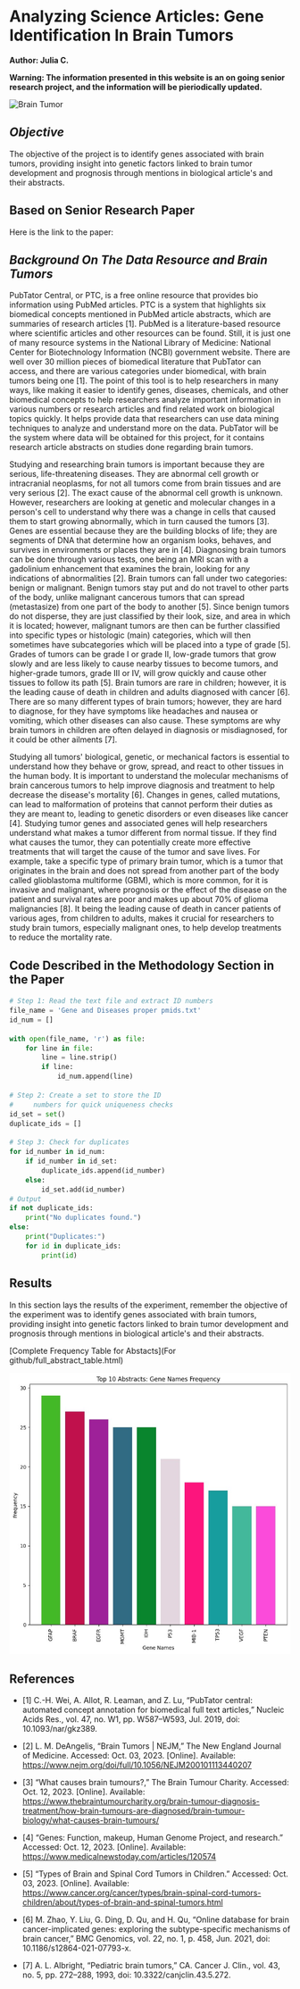# Analyzing Science Articles: Gene Identification In Brain Tumors
**Author: Julia C.**

**Warning: The information presented in this website is an on going senior research project, and the information will be pieriodically updated.**

![Brain Tumor](https://th.bing.com/th/id/R.70beee177fe41452e199ef763fbb2866?rik=kaByp%2baW8pO2nw&riu=http%3a%2f%2fwww.10faq.com%2fassets%2fimg%2fbrain-tumor-symptoms-05.jpg&ehk=9Rz3Egl0RsDaWTvQsq2iGM1aZBW5Blg%2fAOh%2ffLgPzcc%3d&risl=&pid=ImgRaw&r=0)

## *Objective*
The objective of the project is to identify genes associated with brain tumors, providing insight into genetic factors linked to brain tumor development and prognosis through mentions in biological article's and their abstracts.

## Based on Senior Research Paper
Here is the link to the paper: 

## *Background On The Data Resource and Brain Tumors*
PubTator Central, or PTC, is a free online resource that provides bio information using PubMed articles. PTC is a system that highlights six biomedical concepts mentioned in PubMed article abstracts, which are summaries of research articles [1]. PubMed is a literature-based resource where scientific articles and other resources can be found. Still, it is just one of many resource systems in the National Library of Medicine: National Center for Biotechnology Information (NCBI) government website. There are well over 30 million pieces of biomedical literature that PubTator can access, and there are various categories under biomedical, with brain tumors being one [1]. The point of this tool is to help researchers in many ways, like making it easier to identify genes, diseases, chemicals, and other biomedical concepts to help researchers analyze important information in various numbers or research articles and find related work on biological topics quickly. It helps provide data that researchers can use data mining techniques to analyze and understand more on the data. PubTator will be the system where data will be obtained for this project, for it contains research article abstracts on studies done regarding brain tumors. 

Studying and researching brain tumors is important because they are serious, life-threatening diseases. They are abnormal cell growth or intracranial neoplasms, for not all tumors come from brain tissues and are very serious [2]. The exact cause of the abnormal cell growth is unknown. However, researchers are looking at genetic and molecular changes in a person's cell to understand why there was a change in cells that caused them to start growing abnormally, which in turn caused the tumors [3]. Genes are essential because they are the building blocks of life; they are segments of DNA that determine how an organism looks, behaves, and survives in environments or places they are in [4]. Diagnosing brain tumors can be done through various tests, one being an MRI scan with a gadolinium enhancement that examines the brain, looking for any indications of abnormalities [2]. Brain tumors can fall under two categories: benign or malignant. Benign tumors stay put and do not travel to other parts of the body, unlike malignant cancerous tumors that can spread (metastasize) from one part of the body to another [5]. Since benign tumors do not disperse, they are just classified by their look, size, and area in which it is located; however, malignant tumors are then can be further classified into specific types or histologic (main) categories, which will then sometimes have subcategories which will be placed into a type of grade [5]. Grades of tumors can be grade I or grade II, low-grade tumors that grow slowly and are less likely to cause nearby tissues to become tumors, and higher-grade tumors, grade III or IV, will grow quickly and cause other tissues to follow its path [5]. Brain tumors are rare in children; however, it is the leading cause of death in children and adults diagnosed with cancer [6].  There are so many different types of brain tumors; however, they are hard to diagnose, for they have symptoms like headaches and nausea or vomiting, which other diseases can also cause. These symptoms are why brain tumors in children are often delayed in diagnosis or misdiagnosed, for it could be other ailments [7].

 Studying all tumors' biological, genetic, or mechanical factors is essential to understand how they behave or grow, spread, and react to other tissues in the human body. It is important to understand the molecular mechanisms of brain cancerous tumors to help improve diagnosis and treatment to help decrease the disease's mortality [6]. Changes in genes, called mutations, can lead to malformation of proteins that cannot perform their duties as they are meant to, leading to genetic disorders or even diseases like cancer [4]. Studying tumor genes and associated genes will help researchers understand what makes a tumor different from normal tissue. If they find what causes the tumor, they can potentially create more effective treatments that will target the cause of the tumor and save lives. For example, take a specific type of primary brain tumor, which is a tumor that originates in the brain and does not spread from another part of the body called glioblastoma multiforme (GBM), which is more common, for it is invasive and malignant, where prognosis or the effect of the disease on the patient and survival rates are poor and makes up about 70% of glioma malignancies [8]. It being the leading cause of death in cancer patients of various ages, from children to adults, makes it crucial for researchers to study brain tumors, especially malignant ones, to help develop treatments to reduce the mortality rate.

## Code Described in the Methodology Section in the Paper
```python
# Step 1: Read the text file and extract ID numbers
file_name = 'Gene and Diseases proper pmids.txt'
id_num = []

with open(file_name, 'r') as file:
    for line in file:
        line = line.strip()
        if line:
            id_num.append(line)
            
# Step 2: Create a set to store the ID 
#     numbers for quick uniqueness checks
id_set = set()
duplicate_ids = []

# Step 3: Check for duplicates
for id_number in id_num:
    if id_number in id_set:
        duplicate_ids.append(id_number)
    else:
        id_set.add(id_number)
# Output
if not duplicate_ids:
    print("No duplicates found.")
else:
    print("Duplicates:")
    for id in duplicate_ids:
        print(id)
```
## Results
In this section lays the results of the experiment, remember the objective of the experiment was to identify genes associated with brain tumors, providing insight into genetic factors linked to brain tumor development and prognosis through mentions in biological article's and their abstracts. 

[Complete Frequency Table for Abstacts](For github/full_abstract_table.html)

![Top 10 Gene Names for Abstracts](image-2.png)


## References
- [1]	C.-H. Wei, A. Allot, R. Leaman, and Z. Lu, “PubTator central: automated concept annotation for biomedical full text articles,” Nucleic Acids Res., vol. 47, no. W1, pp. W587–W593, Jul. 2019, doi: 10.1093/nar/gkz389.

- [2]	L. M. DeAngelis, “Brain Tumors | NEJM,” The New England Journal of Medicine. Accessed: Oct. 03, 2023. [Online]. Available: https://www.nejm.org/doi/full/10.1056/NEJM200101113440207

- [3]	“What causes brain tumours?,” The Brain Tumour Charity. Accessed: Oct. 12, 2023. [Online]. Available: https://www.thebraintumourcharity.org/brain-tumour-diagnosis-treatment/how-brain-tumours-are-diagnosed/brain-tumour-biology/what-causes-brain-tumours/

- [4]	“Genes: Function, makeup, Human Genome Project, and research.” Accessed: Oct. 12, 2023. [Online]. Available: https://www.medicalnewstoday.com/articles/120574

- [5]	“Types of Brain and Spinal Cord Tumors in Children.” Accessed: Oct. 03, 2023. [Online]. Available: https://www.cancer.org/cancer/types/brain-spinal-cord-tumors-children/about/types-of-brain-and-spinal-tumors.html

- [6]	M. Zhao, Y. Liu, G. Ding, D. Qu, and H. Qu, “Online database for brain cancer-implicated genes: exploring the subtype-specific mechanisms of brain cancer,” BMC Genomics, vol. 22, no. 1, p. 458, Jun. 2021, doi: 10.1186/s12864-021-07793-x.

- [7]	A. L. Albright, “Pediatric brain tumors,” CA. Cancer J. Clin., vol. 43, no. 5, pp. 272–288, 1993, doi: 10.3322/canjclin.43.5.272.
